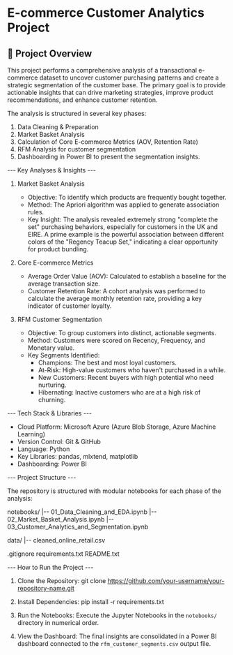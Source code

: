 # E-commerce Customer Analytics Project

## 🚀 Project Overview

This project performs a comprehensive analysis of a transactional e-commerce dataset to uncover customer purchasing patterns and create a strategic segmentation of the customer base. The primary goal is to provide actionable insights that can drive marketing strategies, improve product recommendations, and enhance customer retention.

The analysis is structured in several key phases:
1. Data Cleaning & Preparation
2. Market Basket Analysis
3. Calculation of Core E-commerce Metrics (AOV, Retention Rate)
4. RFM Analysis for customer segmentation
5. Dashboarding in Power BI to present the segmentation insights.


--- Key Analyses & Insights ---

1. Market Basket Analysis
   * Objective: To identify which products are frequently bought together.
   * Method: The Apriori algorithm was applied to generate association rules.
   * Key Insight: The analysis revealed extremely strong "complete the set" purchasing behaviors, especially for customers in the UK and EIRE. A prime example is the powerful association between different colors of the "Regency Teacup Set," indicating a clear opportunity for product bundling.

2. Core E-commerce Metrics
   * Average Order Value (AOV): Calculated to establish a baseline for the average transaction size.
   * Customer Retention Rate: A cohort analysis was performed to calculate the average monthly retention rate, providing a key indicator of customer loyalty.

3. RFM Customer Segmentation
   * Objective: To group customers into distinct, actionable segments.
   * Method: Customers were scored on Recency, Frequency, and Monetary value.
   * Key Segments Identified:
     - Champions: The best and most loyal customers.
     - At-Risk: High-value customers who haven't purchased in a while.
     - New Customers: Recent buyers with high potential who need nurturing.
     - Hibernating: Inactive customers who are at a high risk of churning.


--- Tech Stack & Libraries ---

* Cloud Platform: Microsoft Azure (Azure Blob Storage, Azure Machine Learning)
* Version Control: Git & GitHub
* Language: Python
* Key Libraries: pandas, mlxtend, matplotlib
* Dashboarding: Power BI


--- Project Structure ---

The repository is structured with modular notebooks for each phase of the analysis:

notebooks/
  |-- 01_Data_Cleaning_and_EDA.ipynb
  |-- 02_Market_Basket_Analysis.ipynb
  |-- 03_Customer_Analytics_and_Segmentation.ipynb

data/
  |-- cleaned_online_retail.csv

.gitignore
requirements.txt
README.txt


--- How to Run the Project ---

1. Clone the Repository:
   git clone https://github.com/your-username/your-repository-name.git

2. Install Dependencies:
   pip install -r requirements.txt

3. Run the Notebooks:
   Execute the Jupyter Notebooks in the `notebooks/` directory in numerical order.

4. View the Dashboard:
   The final insights are consolidated in a Power BI dashboard connected to the `rfm_customer_segments.csv` output file.
